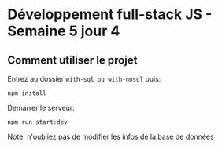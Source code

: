 # Développement full-stack JS - Semaine 5 jour 4

## Comment utiliser le projet

Entrez au dossier `with-sql ou with-nosql` puis:

`npm install`

Demarrer le serveur:

`npm run start:dev`

Note: n'oubliez pas de modifier les infos de la base de données
